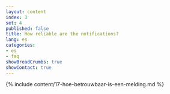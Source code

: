 ```yaml
---
layout: content
index: 3
set: 4
published: false
title: How reliable are the notifications?
lang: es
categories:
- es
- faq
showBreadCrumbs: true
showContact: true
---
```

{% include content/17-hoe-betrouwbaar-is-een-melding.md %}
